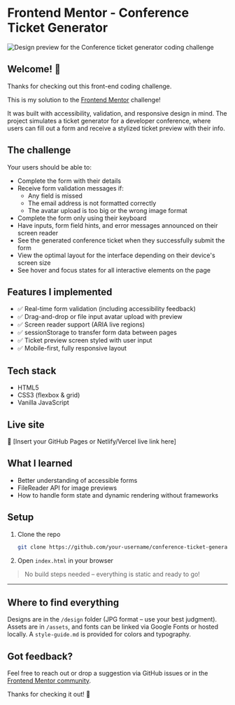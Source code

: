 # Frontend Mentor - Conference Ticket Generator

![Design preview for the Conference ticket generator coding challenge](./preview.jpg)

## Welcome! 👋

Thanks for checking out this front-end coding challenge.

This is my solution to the [Frontend Mentor](https://www.frontendmentor.io/challenges/conference-ticket-generator-oq5gFIU12w) challenge!

It was built with accessibility, validation, and responsive design in mind. The project simulates a ticket generator for a developer conference, where users can fill out a form and receive a stylized ticket preview with their info.

## The challenge

Your users should be able to:

- Complete the form with their details
- Receive form validation messages if:
  - Any field is missed
  - The email address is not formatted correctly
  - The avatar upload is too big or the wrong image format
- Complete the form only using their keyboard
- Have inputs, form field hints, and error messages announced on their screen reader
- See the generated conference ticket when they successfully submit the form
- View the optimal layout for the interface depending on their device's screen size
- See hover and focus states for all interactive elements on the page

## Features I implemented

- ✅ Real-time form validation (including accessibility feedback)
- ✅ Drag-and-drop or file input avatar upload with preview
- ✅ Screen reader support (ARIA live regions)
- ✅ sessionStorage to transfer form data between pages
- ✅ Ticket preview screen styled with user input
- ✅ Mobile-first, fully responsive layout

## Tech stack

- HTML5
- CSS3 (flexbox & grid)
- Vanilla JavaScript

## Live site

🔗 [Insert your GitHub Pages or Netlify/Vercel live link here]

## What I learned

- Better understanding of accessible forms
- FileReader API for image previews
- How to handle form state and dynamic rendering without frameworks

## Setup

1. Clone the repo
   ```bash
   git clone https://github.com/your-username/conference-ticket-generator.git
   ```
2. Open `index.html` in your browser

> No build steps needed – everything is static and ready to go!

---

## Where to find everything

Designs are in the `/design` folder (JPG format – use your best judgment).
Assets are in `/assets`, and fonts can be linked via Google Fonts or hosted locally.
A `style-guide.md` is provided for colors and typography.

## Got feedback?

Feel free to reach out or drop a suggestion via GitHub issues or in the [Frontend Mentor community](https://www.frontendmentor.io/community).

Thanks for checking it out! 🙌
